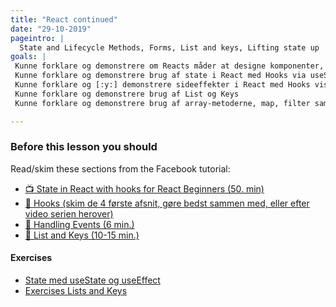 ```yaml
---
title: "React continued"
date: "29-10-2019"
pageintro: |
  State and Lifecycle Methods, Forms, List and keys, Lifting state up
goals: |
 Kunne forklare og demonstrere om Reacts måder at designe komponenter, functionelle, med og uden hooks, [:y:]samt kort om Klasse Komponents
 Kunne forklare og demonstrere brug af state i React med Hooks via useState
 Kunne forklare og [:y:] demonstrere sideeffekter i React med Hooks vis useEffect
 Kunne forklare og demonstrere brug af List og Keys
 Kunne forklare og demonstrere brug af array-metoderne, map, filter samt [:r:] reduce i forbindelse med dynamiske React-sider

---
```

### Before this lesson you should

Read/skim these sections from the Facebook tutorial:
<!--BEGIN readings ##-->
- [:tv: State in React with hooks for React Beginners (50. min)](https://www.youtube.com/playlist?list=PLDbigcKhXkiWkiXPX8wyWZqG6PRjifjYk)
- [:book: Hooks (skim de 4 første afsnit, gøre bedst sammen med, eller efter video serien herover)](https://reactjs.org/docs/hooks-intro.html)
- [:book: Handling Events (6 min.)](https://reactjs.org/docs/handling-events.html)
- [:book: List and Keys (10-15 min.)](https://reactjs.org/docs/lists-and-keys.html)
<!--END readings ##-->
#### Exercises
<!--BEGIN exercises ##-->
- [State med useState og useEffect](https://docs.google.com/document/d/1rE6hdpT_NPC_Hbxlo0nRYJwde_fQDGOiSjauKGYWcdU/edit?usp=sharing)
- [Exercises Lists and Keys](https://docs.google.com/document/d/1VlfZly4e6ZnCWJrv1LYhSDQMnBZn3NsyH7VQNLxCOME/edit?usp=sharing) 

<!--END exercises ##-->

          